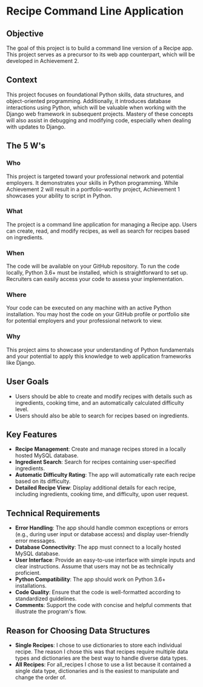 # Recipe Command Line Application

## Objective
The goal of this project is to build a command line version of a Recipe app. This project serves as a precursor to its web app counterpart, which will be developed in Achievement 2.

## Context
This project focuses on foundational Python skills, data structures, and object-oriented programming. Additionally, it introduces database interactions using Python, which will be valuable when working with the Django web framework in subsequent projects. Mastery of these concepts will also assist in debugging and modifying code, especially when dealing with updates to Django.

## The 5 W's

### Who
This project is targeted toward your professional network and potential employers. It demonstrates your skills in Python programming. While Achievement 2 will result in a portfolio-worthy project, Achievement 1 showcases your ability to script in Python.

### What
The project is a command line application for managing a Recipe app. Users can create, read, and modify recipes, as well as search for recipes based on ingredients.

### When
The code will be available on your GitHub repository. To run the code locally, Python 3.6+ must be installed, which is straightforward to set up. Recruiters can easily access your code to assess your implementation.

### Where
Your code can be executed on any machine with an active Python installation. You may host the code on your GitHub profile or portfolio site for potential employers and your professional network to view.

### Why
This project aims to showcase your understanding of Python fundamentals and your potential to apply this knowledge to web application frameworks like Django.

## User Goals
- Users should be able to create and modify recipes with details such as ingredients, cooking time, and an automatically calculated difficulty level.
- Users should also be able to search for recipes based on ingredients.

## Key Features
- **Recipe Management**: Create and manage recipes stored in a locally hosted MySQL database.
- **Ingredient Search**: Search for recipes containing user-specified ingredients.
- **Automatic Difficulty Rating**: The app will automatically rate each recipe based on its difficulty.
- **Detailed Recipe View**: Display additional details for each recipe, including ingredients, cooking time, and difficulty, upon user request.

## Technical Requirements
- **Error Handling**: The app should handle common exceptions or errors (e.g., during user input or database access) and display user-friendly error messages.
- **Database Connectivity**: The app must connect to a locally hosted MySQL database.
- **User Interface**: Provide an easy-to-use interface with simple inputs and clear instructions. Assume that users may not be as technically proficient.
- **Python Compatibility**: The app should work on Python 3.6+ installations.
- **Code Quality**: Ensure that the code is well-formatted according to standardized guidelines.
- **Comments**: Support the code with concise and helpful comments that illustrate the program's flow.

## Reason for Choosing Data Structures

- **Single Recipes**: I chose to use dictionaries to store each individual recipe. The reason I chose this was that recipes require multiple data types and dictionaries are the best way to handle diverse data types.
- **All Recipes**: For all_recipes I chose to use a list because it contained a single data type, dictionaries and is the easiest to manipulate and change the order of.